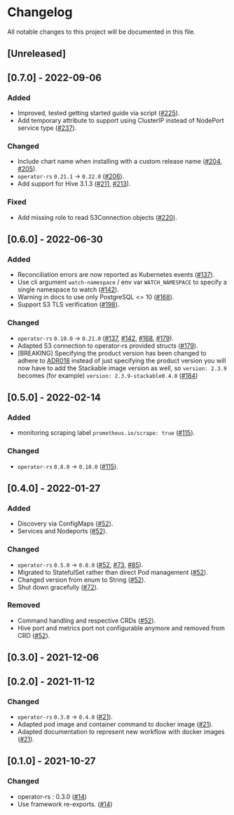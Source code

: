 # Changelog

All notable changes to this project will be documented in this file.

## [Unreleased]

## [0.7.0] - 2022-09-06

### Added

- Improved, tested getting started guide via script ([#225]).
- Add temporary attribute to support using ClusterIP instead of NodePort service type ([#237]).

### Changed

- Include chart name when installing with a custom release name ([#204], [#205]).
- `operator-rs` `0.21.1` -> `0.22.0` ([#206]).
- Add support for Hive 3.1.3 ([#211], [#213]).

### Fixed

- Add missing role to read S3Connection objects ([#220]).

[#204]: https://github.com/stackabletech/hive-operator/pull/204
[#205]: https://github.com/stackabletech/hive-operator/pull/205
[#206]: https://github.com/stackabletech/hive-operator/pull/206
[#211]: https://github.com/stackabletech/hive-operator/pull/211
[#213]: https://github.com/stackabletech/hive-operator/pull/213
[#220]: https://github.com/stackabletech/hive-operator/pull/220
[#225]: https://github.com/stackabletech/hive-operator/pull/225
[#237]: https://github.com/stackabletech/hive-operator/pull/237

## [0.6.0] - 2022-06-30

### Added

- Reconciliation errors are now reported as Kubernetes events ([#137]).
- Use cli argument `watch-namespace` / env var `WATCH_NAMESPACE` to specify
  a single namespace to watch ([#142]).
- Warning in docs to use only PostgreSQL <= 10 ([#168]).
- Support S3 TLS verification ([#198]).

### Changed

- `operator-rs` `0.10.0` -> `0.21.0` ([#137], [#142], [#168], [#179]).
- Adapted S3 connection to operator-rs provided structs ([#179]).
- [BREAKING] Specifying the product version has been changed to adhere to [ADR018](https://docs.stackable.tech/home/contributor/adr/ADR018-product_image_versioning.html) instead of just specifying the product version you will now have to add the Stackable image version as well, so `version: 2.3.9` becomes (for example) `version: 2.3.9-stackable0.4.0` ([#184])

[#137]: https://github.com/stackabletech/hive-operator/pull/137
[#142]: https://github.com/stackabletech/hive-operator/pull/142
[#168]: https://github.com/stackabletech/hive-operator/pull/168
[#179]: https://github.com/stackabletech/hive-operator/pull/179
[#184]: https://github.com/stackabletech/hive-operator/pull/184
[#198]: https://github.com/stackabletech/hive-operator/pull/198

## [0.5.0] - 2022-02-14

### Added

- monitoring scraping label `prometheus.io/scrape: true` ([#115]).

### Changed

- `operator-rs` `0.8.0` → `0.10.0` ([#115]).

[#115]: https://github.com/stackabletech/hive-operator/pull/115

## [0.4.0] - 2022-01-27

### Added

- Discovery via ConfigMaps ([#52]).
- Services and Nodeports ([#52]).

### Changed

- `operator-rs` `0.5.0` → `0.8.0` ([#52], [#73], [#85]).
- Migrated to StatefulSet rather than direct Pod management ([#52]).
- Changed version from enum to String ([#52]).
- Shut down gracefully ([#72]).

### Removed

- Command handling and respective CRDs ([#52]).
- Hive port and metrics port not configurable anymore and removed from CRD ([#52]).

[#52]: https://github.com/stackabletech/hive-operator/pull/52
[#72]: https://github.com/stackabletech/hive-operator/pull/72
[#73]: https://github.com/stackabletech/hive-operator/pull/73
[#85]: https://github.com/stackabletech/hive-operator/pull/85

## [0.3.0] - 2021-12-06

## [0.2.0] - 2021-11-12

### Changed

- `operator-rs` `0.3.0` → `0.4.0` ([#21]).
- Adapted pod image and container command to docker image ([#21]).
- Adapted documentation to represent new workflow with docker images ([#21]).

[#21]: https://github.com/stackabletech/hive-operator/pull/21

## [0.1.0] - 2021-10-27

### Changed

- operator-rs : 0.3.0 ([#14])
- Use framework re-exports. ([#14])

[#14]: https://github.com/stackabletech/hive-operator/pull/14

